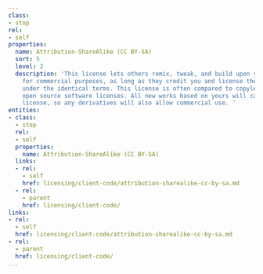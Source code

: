 ```yaml
---
class:
- stop
rel:
- self
properties:
  name: Attribution-ShareAlike (CC BY-SA)
  sort: 5
  level: 2
  description: 'This license lets others remix, tweak, and build upon your work even
    for commercial purposes, as long as they credit you and license their new creations
    under the identical terms. This license is often compared to copyleft free and
    open source software licenses. All new works based on yours will carry the same
    license, so any derivatives will also allow commercial use. '
entities:
- class:
  - stop
  rel:
  - self
  properties:
    name: Attribution-ShareAlike (CC BY-SA)
  links:
  - rel:
    - self
    href: licensing/client-code/attribution-sharealike-cc-by-sa.md
  - rel:
    - parent
    href: licensing/client-code/
links:
- rel:
  - self
  href: licensing/client-code/attribution-sharealike-cc-by-sa.md
- rel:
  - parent
  href: licensing/client-code/
...
```

